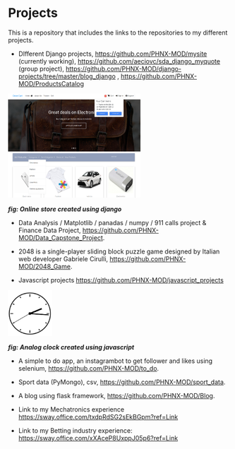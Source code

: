# **Projects**
This is a repository that includes the links to the repositories to my different projects.

- DIfferent Django projects, https://github.com/PHNX-MOD/mysite (currently working), https://github.com/aeciovc/sda_django_myquote (group project), https://github.com/PHNX-MOD/django-projects/tree/master/blog_django , https://github.com/PHNX-MOD/ProductsCatalog
<img src="https://github.com/PHNX-MOD/javascript_projects/blob/master/Images/online_store.png" width="300">  

***fig: Online store created using django***

- Data Analysis / Matplotlib / panadas / numpy / 911 calls project & Finance Data Project, https://github.com/PHNX-MOD/Data_Capstone_Project.

- 2048 is a single-player sliding block puzzle game designed by Italian web developer Gabriele Cirulli,            https://github.com/PHNX-MOD/2048_Game.

- Javascript projects https://github.com/PHNX-MOD/javascript_projects
<img src="https://github.com/PHNX-MOD/javascript_projects/blob/master/Images/clock.PNG" width="100"> 

***fig: Analog clock created using javascript***

- A simple to do app, an instagrambot to get follower and likes using selenium, https://github.com/PHNX-MOD/to_do.

- Sport data (PyMongo), csv, https://github.com/PHNX-MOD/sport_data.

- A blog using flask framework, https://github.com/PHNX-MOD/Blog.

- Link to my Mechatronics experience  https://sway.office.com/txdpRdSG2sEkBGpm?ref=Link

- Link to my Betting industry experience: https://sway.office.com/xXAceP8UxppJ05p6?ref=Link
